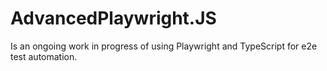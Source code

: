 # AdvancedPlaywright.JS

Is an ongoing work in progress of using Playwright and TypeScript for e2e test automation. 

